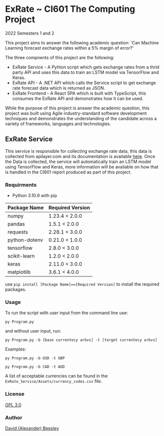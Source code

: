 # ExRate ~ CI601 The Computing Project
2022 Semesters 1 and 2

This project aims to answer the following academic question:
'Can Machine Learning forecast exchange rates within a 5% margin of error?'

The three compnents of this project are the following:
- ExRate Service - A Pyhton script which gets exchange rates from a thrid party API and uses this data to train an LSTM model via TensorFlow and Keras.
- ExRate API - A .NET API which calls the Service script to get exchange rate forecast data which is returned as JSON.
- ExRate Frontend - A React SPA which is built with TypeScript, this consumes the ExRate API and demonstrates how it can be used.

While the purpose of this project is answer the academic question, this project was built using Agile industry-standard software development techniques and demonstrates the understanding of the candidate across a variety of frameworks, languages and technologies.

## ExRate Service

This service is responsible for collecting exchange rate data, this data is collected from apilayer.com and its documentation is available [here](https://apilayer.com/marketplace/exchangerates_data-api?live_demo=show). Once the Data is collected, the service will automatically train an LSTM model using TensorFlow and Keras, more information will be available on how that is handled in the CI601 report produced as part of this project.

### Requirments
- Python 3.10.9 with pip


| Package Name  | Required Version |
|---------------|------------------|
| numpy         | 1.23.4 < 2.0.0   |
| pandas        | 1.5.1 < 2.0.0    |
| requests      | 2.28.1 < 3.0.0   |
| python-dotenv | 0.21.0 < 1.0.0   |
| tensorflow    | 2.8.0 < 3.0.0    |
| scikit-learn  | 1.2.0 < 2.0.0    |
| keras         | 2.11.0 < 3.0.0   |
| matplotlib    | 3.6.1 < 4.0.0    |

use `pip install [Package Name]==[Required Version]` to install the required packages.

### Usage
To run the script with user input from the command line use:

`py Program.py`

and without user input, run:

`py Program.py -b [base currentecy arbvs] -t [target currentecy arbvs]`

Examples:

`py Program.py -b USD -t GBP`

`py Program.py -b CAD -t AUD`

A list of acceptable currencies can be found in the `ExRate_Service/Assets/currency_codes.csv` file.



### License

[GPL 3.0](https://choosealicense.com/licenses/gpl-3.0/)

### Author
[David (Alexander) Beesley](https://github.com/AlexBeesley)
